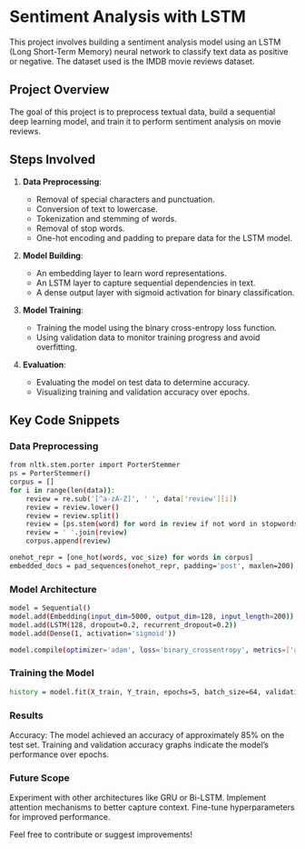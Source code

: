 # Sentiment Analysis with LSTM

This project involves building a sentiment analysis model using an LSTM (Long Short-Term Memory) neural network to classify text data as positive or negative. The dataset used is the IMDB movie reviews dataset.

## Project Overview

The goal of this project is to preprocess textual data, build a sequential deep learning model, and train it to perform sentiment analysis on movie reviews.

## Steps Involved

1. **Data Preprocessing**:
   - Removal of special characters and punctuation.
   - Conversion of text to lowercase.
   - Tokenization and stemming of words.
   - Removal of stop words.
   - One-hot encoding and padding to prepare data for the LSTM model.

2. **Model Building**:
   - An embedding layer to learn word representations.
   - An LSTM layer to capture sequential dependencies in text.
   - A dense output layer with sigmoid activation for binary classification.

3. **Model Training**:
   - Training the model using the binary cross-entropy loss function.
   - Using validation data to monitor training progress and avoid overfitting.

4. **Evaluation**:
   - Evaluating the model on test data to determine accuracy.
   - Visualizing training and validation accuracy over epochs.

## Key Code Snippets

### Data Preprocessing

```bash
from nltk.stem.porter import PorterStemmer
ps = PorterStemmer()
corpus = []
for i in range(len(data)):
    review = re.sub('[^a-zA-Z]', ' ', data['review'][i])
    review = review.lower()
    review = review.split()
    review = [ps.stem(word) for word in review if not word in stopwords.words('english')]
    review = ' '.join(review)
    corpus.append(review)

onehot_repr = [one_hot(words, voc_size) for words in corpus]
embedded_docs = pad_sequences(onehot_repr, padding='post', maxlen=200)
```

### Model Architecture
```bash
model = Sequential()
model.add(Embedding(input_dim=5000, output_dim=128, input_length=200))
model.add(LSTM(128, dropout=0.2, recurrent_dropout=0.2))
model.add(Dense(1, activation='sigmoid'))

model.compile(optimizer='adam', loss='binary_crossentropy', metrics=['accuracy'])
```

### Training the Model
```bash
history = model.fit(X_train, Y_train, epochs=5, batch_size=64, validation_split=0.2)
```

### Results
Accuracy: The model achieved an accuracy of approximately 85% on the test set.
Training and validation accuracy graphs indicate the model’s performance over epochs.

### Future Scope
Experiment with other architectures like GRU or Bi-LSTM.
Implement attention mechanisms to better capture context.
Fine-tune hyperparameters for improved performance.

Feel free to contribute or suggest improvements!


